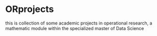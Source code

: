 # ORprojects
this is  collection of some academic projects in operational research, a mathematic module within the specialized master of Data Science
